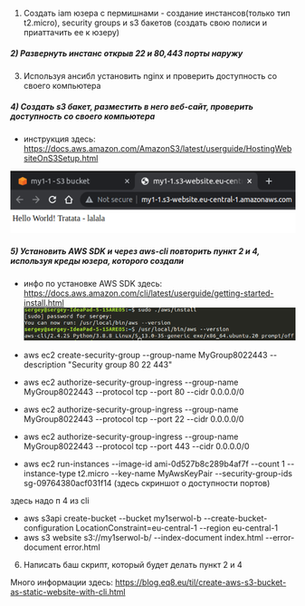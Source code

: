 1) Создать iam юзера с пермишнами - создание инстансов(только тип t2.micro), security groups и s3 бакетов (создать свою полиси и приаттачить ее к юзеру)
##### 2) Развернуть инстанс открыв 22 и 80,443 порты наружу




3) Используя ансибл установить nginx и проверить доступность со своего компьютера

##### 4) Создать s3 бакет, разместить в него веб-сайт, проверить доступность со своего компьютера
- инструкция здесь: https://docs.aws.amazon.com/AmazonS3/latest/userguide/HostingWebsiteOnS3Setup.html

![](./screenshotHW31-3.png)


##### 5) Установить AWS SDK и через aws-cli повторить пункт 2 и 4, используя креды юзера, которого создали

- инфо по установке AWS SDK здесь: https://docs.aws.amazon.com/cli/latest/userguide/getting-started-install.html
![](./screenshotHW31-5.png)

- aws ec2 create-security-group --group-name MyGroup8022443 --description "Security group 80 22 443"
- aws ec2 authorize-security-group-ingress --group-name MyGroup8022443 --protocol tcp --port 80 --cidr 0.0.0.0/0
- aws ec2 authorize-security-group-ingress --group-name MyGroup8022443 --protocol tcp --port 22 --cidr 0.0.0.0/0
- aws ec2 authorize-security-group-ingress --group-name MyGroup8022443 --protocol tcp --port 443 --cidr 0.0.0.0/0
- aws ec2 run-instances --image-id ami-0d527b8c289b4af7f --count 1 --instance-type t2.micro --key-name MyAwsKeyPair --security-group-ids sg-09764380acf031f14
(здесь скриншот о доступности портов)

здесь надо п 4 из cli

- aws s3api create-bucket --bucket my1serwol-b --create-bucket-configuration LocationConstraint=eu-central-1 --region eu-central-1
- aws s3 website s3://my1serwol-b/ --index-document index.html --error-document error.html


6) Написать баш скрипт, который будет делать пункт 2 и 4

Много информации здесь: https://blog.eq8.eu/til/create-aws-s3-bucket-as-static-website-with-cli.html






